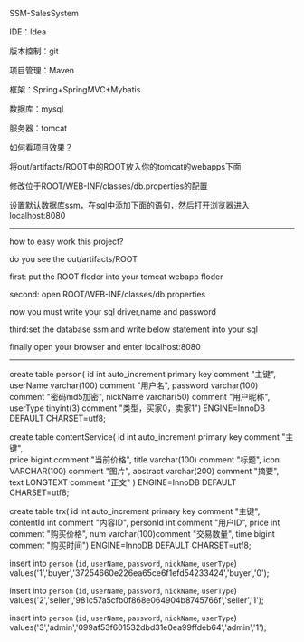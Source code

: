 SSM-SalesSystem

IDE：Idea

版本控制：git

项目管理：Maven

框架：Spring+SpringMVC+Mybatis

数据库：mysql

服务器：tomcat

如何看项目效果？

将out/artifacts/ROOT中的ROOT放入你的tomcat的webapps下面

修改位于ROOT/WEB-INF/classes/db.properties的配置

设置默认数据库ssm，在sql中添加下面的语句，然后打开浏览器进入localhost:8080

----------------------------------------------------------------------------------------------------------------------

how to easy work this project?

do you see the out/artifacts/ROOT

first: put the ROOT floder into your tomcat webapp floder

second: open ROOT/WEB-INF/classes/db.properties

now you must write your sql driver,name and password

third:set the database ssm and write below statement into your sql

finally open your browser and enter localhost:8080

----------------------------------------------------------------------------------------------------------------------

create table person(
id int auto_increment primary key comment "主键", 
userName varchar(100) comment "用户名", 
password varchar(100) comment "密码md5加密",
nickName varchar(50) comment "用户昵称",
userType tinyint(3) comment "类型，买家0，卖家1") 
ENGINE=InnoDB  DEFAULT CHARSET=utf8;

create table contentService(
id int auto_increment primary key comment "主键",  
price bigint  comment "当前价格",
title varchar(100) comment "标题",
icon VARCHAR(100) comment "图片",
abstract varchar(200) comment "摘要",
text LONGTEXT comment "正文"  )
ENGINE=InnoDB  DEFAULT CHARSET=utf8;

create table trx(
id int auto_increment primary key comment "主键",  
contentId int  comment "内容ID",
personId int comment "用户ID",
price int comment "购买价格",
num varchar(100)comment "交易数量",
time bigint comment "购买时间")
ENGINE=InnoDB  DEFAULT CHARSET=utf8;

insert into `person` (`id`, `userName`, `password`, `nickName`, `userType`) values('1','buyer','37254660e226ea65ce6f1efd54233424','buyer','0');

insert into `person` (`id`, `userName`, `password`, `nickName`, `userType`) values('2','seller','981c57a5cfb0f868e064904b8745766f','seller','1');

insert into `person` (`id`, `userName`, `password`, `nickName`, `userType`) values('3','admin','099af53f601532dbd31e0ea99ffdeb64','admin','1');
